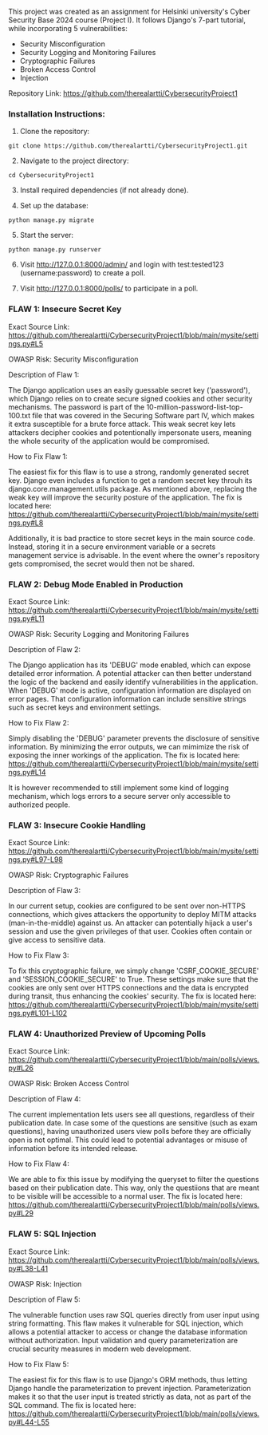 This project was created as an assignment for Helsinki university's Cyber Security Base 2024 course (Project I). It follows Django's 7-part tutorial, while incorporating 5 vulnerabilities:
- Security Misconfiguration
- Security Logging and Monitoring Failures
- Cryptographic Failures
- Broken Access Control
- Injection

Repository Link: https://github.com/therealartti/CybersecurityProject1

### Installation Instructions:

1. Clone the repository:

```git clone https://github.com/therealartti/CybersecurityProject1.git```

2. Navigate to the project directory:

```cd CybersecurityProject1```

3. Install required dependencies (if not already done).

4. Set up the database:

```python manage.py migrate```

5. Start the server:

```python manage.py runserver```

6. Visit http://127.0.0.1:8000/admin/ and login with test:tested123 (username:password) to create a poll.

7. Visit http://127.0.0.1:8000/polls/ to participate in a poll.

### FLAW 1: Insecure Secret Key
Exact Source Link: https://github.com/therealartti/CybersecurityProject1/blob/main/mysite/settings.py#L5

OWASP Risk: Security Misconfiguration

Description of Flaw 1:

The Django application uses an easily guessable secret key ('password'), which Django relies on to create secure signed cookies and other security mechanisms. The password is part of the 10-million-password-list-top-100.txt file that was covered in the Securing Software part IV, which makes it extra susceptible for a brute force attack. This weak secret key lets attackers decipher cookies and potentionally impersonate users, meaning the whole security of the application would be compromised.

How to Fix Flaw 1:

The easiest fix for this flaw is to use a strong, randomly generated secret key. Django even includes a function to get a random secret key throuh its django.core.management.utils package. As mentioned above, replacing the weak key will improve the security posture of the application. The fix is located here: https://github.com/therealartti/CybersecurityProject1/blob/main/mysite/settings.py#L8

Additionally, it is bad practice to store secret keys in the main source code. Instead, storing it in a secure environment variable or a secrets management service is advisable. In the event where the owner's repository gets compromised, the secret would then not be shared.

### FLAW 2: Debug Mode Enabled in Production
Exact Source Link: https://github.com/therealartti/CybersecurityProject1/blob/main/mysite/settings.py#L11

OWASP Risk: Security Logging and Monitoring Failures

Description of Flaw 2:

The Django application has its 'DEBUG' mode enabled, which can expose detailed error information. A potential attacker can then better understand the logic of the backend and easily identify vulnerabilities in the application. When 'DEBUG' mode is active, configuration information are displayed on error pages. That configuration information can include sensitive strings such as secret keys and environment settings.

How to Fix Flaw 2:

Simply disabling the 'DEBUG' parameter prevents the disclosure of sensitive information. By minimizing the error outputs, we can mimimize the risk of exposing the inner workings of the application. The fix is located here: https://github.com/therealartti/CybersecurityProject1/blob/main/mysite/settings.py#L14

It is however recommended to still implement some kind of logging mechanism, which logs errors to a secure server only accessible to authorized people.

### FLAW 3: Insecure Cookie Handling
Exact Source Link: https://github.com/therealartti/CybersecurityProject1/blob/main/mysite/settings.py#L97-L98

OWASP Risk: Cryptographic Failures

Description of Flaw 3:

In our current setup, cookies are configured to be sent over non-HTTPS connections, which gives attackers the opportunity to deploy MITM attacks (man-in-the-middle) against us. An attacker can potentially hijack a user's session and use the given privileges of that user. Cookies often contain or give access to sensitive data.

How to Fix Flaw 3:

To fix this cryptographic failure, we simply change 'CSRF_COOKIE_SECURE' and 'SESSION_COOKIE_SECURE' to True. These settings make sure that the cookies are only sent over HTTPS connections and the data is encrypted during transit, thus enhancing the cookies' security. The fix is located here: https://github.com/therealartti/CybersecurityProject1/blob/main/mysite/settings.py#L101-L102

### FLAW 4: Unauthorized Preview of Upcoming Polls
Exact Source Link: https://github.com/therealartti/CybersecurityProject1/blob/main/polls/views.py#L26

OWASP Risk: Broken Access Control

Description of Flaw 4:

The current implementation lets users see all questions, regardless of their publication date. In case some of the questions are sensitive (such as exam questions), having unauthorized users view polls before they are officially open is not optimal. This could lead to potential advantages or misuse of information before its intended release.

How to Fix Flaw 4: 

We are able to fix this issue by modifying the queryset to filter the questions based on their publication date. This way, only the questiions that are meant to be visible will be accessible to a normal user. The fix is located here: https://github.com/therealartti/CybersecurityProject1/blob/main/polls/views.py#L29

### FLAW 5: SQL Injection
Exact Source Link: https://github.com/therealartti/CybersecurityProject1/blob/main/polls/views.py#L38-L41

OWASP Risk: Injection

Description of Flaw 5:

The vulnerable function uses raw SQL queries directly from user input using string formatting. This flaw makes it vulnerable for SQL injection, which allows a potential attacker to access or change the database information without authorization. Input validation and query parameterization are crucial security measures in modern web development.

How to Fix Flaw 5:

The easiest fix for this flaw is to use Django's ORM methods, thus letting Django handle the parameterization to prevent injection. Parameterization makes it so that the user input is treated strictly as data, not as part of the SQL command. The fix is located here: https://github.com/therealartti/CybersecurityProject1/blob/main/polls/views.py#L44-L55